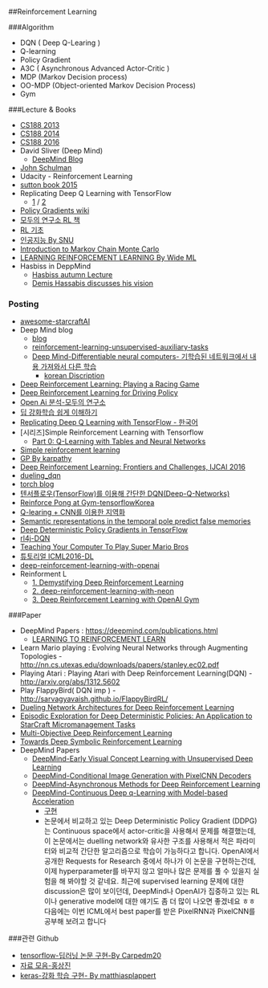 ##Reinforcement Learning

###Algorithm
- DQN ( Deep Q-Learing )
- Q-learning
- Policy Gradient
- A3C ( Asynchronous Advanced Actor-Critic )
- MDP (Markov Decision process)
- OO-MDP (Object-oriented Markov Decision Process)
- Gym

###Lecture & Books
- [CS188 2013](https://www.youtube.com/user/CS188Spring2013)
- [CS188 2014](https://www.youtube.com/watch?v=IXuHxkpO5E8)
- [CS188 2016](https://www.youtube.com/watch?v=3aCn2-Slaoc&list=PLIeooNSdhQE5kRrB71yu5yP9BRCJCSbMt)
- David Sliver (Deep Mind)
  - [DeepMind Blog](https://deepmind.com/blog/deep-reinforcement-learning/)
- [John Schulman](https://www.youtube.com/watch?v=aUrX-rP_ss4&index=1&list=PLUdqnrHmtdXQuivfwPyEKi3y5eQJqo1c4)
- Udacity - Reinforcement Learning
- [sutton book 2015 ](https://www.dropbox.com/s/b3psxv2r0ccmf80/book2015oct.pdf?dl=0)
- Replicating Deep Q Learning with TensorFlow 
  - [1](https://www.youtube.com/watch?v=suNNrEHDR-I) / [2](https://www.youtube.com/watch?v=Zu-oNPPVvfI)
- [Policy Gradients wiki](http://www.scholarpedia.org/article/Policy_gradient_methods)
- [모두의 연구소 RL 책](https://dnddnjs.gitbooks.io/rl/content/)
- [RL 기초 ](https://norman3.github.io/rl/)
- [인공지능 By SNU](https://www.youtube.com/playlist?list=PLzWH6Ydh35ggVGbBh48TNs635gv2nxkFI)
- [Introduction to Markov Chain Monte Carlo](http://www.mcmchandbook.net/HandbookChapter1.pdf)
- [LEARNING REINFORCEMENT LEARNING By Wide ML](http://www.wildml.com/2016/10/learning-reinforcement-learning/#comments)
- Hasbiss in DeppMind
  - [Hasbiss autumn Lecture](https://www.youtube.com/watch?v=Psk5DLpqp3o)
  - [Demis Hassabis discusses his vision ](https://www.youtube.com/watch?v=iHrn2zLFh8Y&index=41&list=WL)

### Posting
- [awesome-starcraftAI](https://github.com/SKTBrain/awesome-starcraftAI)
- Deep Mind blog
    - [blog](https://deepmind.com/blog)
    - [reinforcement-learning-unsupervised-auxiliary-tasks](https://deepmind.com/blog/reinforcement-learning-unsupervised-auxiliary-tasks/)
    - [Deep Mind-Differentiable neural computers- 기학습된 네트워크에서 내용 가져와서 다른 학습](https://deepmind.com/blog/differentiable-neural-computers/)
        - [korean Discription](https://tensorflowkorea.wordpress.com/2016/10/13/deepminds-new-paper-memory-augmented-neural-network/)
- [Deep Reinforcement Learning: Playing a Racing Game](https://lopespm.github.io/machine_learning/2016/10/06/deep-reinforcement-learning-racing-game.html)
- [Deep Reinforcement Learning for Driving Policy](https://www.youtube.com/watch?v=QK0LxA8FWq4&feature=share)
- [Open Ai 분석-모두의 연구소](http://www.modulabs.co.kr/RL_library/2621)
- [딥 강화학습 쉽게 이해하기](http://ddanggle.github.io/ml/ai/cs/2016/09/24/demystifyingDL.html)
- [Replicating Deep Q Learning with TensorFlow - 한국어](https://www.youtube.com/watch?v=suNNrEHDR-I)
- [시리즈]Simple Reinforcement Learning with Tensorflow
    - [Part 0: Q-Learning with Tables and Neural Networks](https://medium.com/emergent-future/simple-reinforcement-learning-with-tensorflow-part-0-q-learning-with-tables-and-neural-networks-d195264329d0#.6bd9pfsdv) 
- [Simple reinforcement learning ](http://kvfrans.com/simple-algoritms-for-solving-cartpole/)
- [GP By karpathy](http://karpathy.github.io/2016/05/31/rl/)
- [Deep Reinforcement Learning: Frontiers and Challenges, IJCAI 2016](https://sites.google.com/site/deeprlijcai16/programme)
- [dueling_dqn](http://torch.ch/blog/2016/04/30/dueling_dqn.html)
- [torch blog](http://torch.ch/blog/index.html)
- [텐서플로우(TensorFlow)를 이용해 간단한 DQN(Deep-Q-Networks) ](http://solarisailab.com/archives/486)
- [Reinforce Pong at Gym-tensorflowKorea](https://tensorflowkorea.wordpress.com/2016/07/13/reinforce-pong-at-gym/)
- [Q-learing + CNN를 이용한 지역화](http://www.slideshare.net/ssuser06e0c5/q-learning-cnn-object-localization)
- [Semantic representations in the temporal pole predict false memories](http://www.pnas.org/content/early/2016/08/16/1610686113.long)
- [Deep Deterministic Policy Gradients in TensorFlow](http://pemami4911.github.io/blog_posts/2016/08/21/ddpg-rl.html)
- [rl4j-DQN](https://rubenfiszel.github.io/posts/rl4j/2016-09-08-DQN-Learning-to-play-from-pixels-step-by-step.html)
- [Teaching Your Computer To Play Super Mario Bros](http://www.ehrenbrav.com/2016/08/teaching-your-computer-to-play-super-mario-bros-a-fork-of-the-google-deepmind-atari-machine-learning-project/?ref=mybridge.co)
- [튜토리얼 ICML2016-DL](http://techtalks.tv/talks/deep-reinforcement-learning/62360/)
- [deep-reinforcement-learning-with-openai](http://www.rubedo.com.br/2016/08/deep-reinforcement-learning-with-openai.html)
- Reinforment L 
  - [1. Demystifying Deep Reinforcement Learning](https://www.nervanasys.com/demystifying-deep-reinforcement-learning/)
  - [2. deep-reinforcement-learning-with-neon](https://www.nervanasys.com/deep-reinforcement-learning-with-neon/)
  - [3. Deep Reinforcement Learning with OpenAI Gym](https://www.nervanasys.com/openai/)


###Paper
- DeepMind Papers : https://deepmind.com/publications.html
    - [LEARNING TO REINFORCEMENT LEARN](https://arxiv.org/pdf/1611.05763v1.pdf)
- Learn Mario playing : Evolving Neural Networks through Augmenting Topologies - http://nn.cs.utexas.edu/downloads/papers/stanley.ec02.pdf
- Playing Atari : Playing Atari with Deep Reinforcement Learning(DQN) - http://arxiv.org/abs/1312.5602
- Play FlappyBird( DQN imp ) - http://sarvagyavaish.github.io/FlappyBirdRL/
- [Dueling Network Architectures for Deep Reinforcement Learning](http://arxiv.org/pdf/1511.06581v3.pdf)
- [Episodic Exploration for Deep Deterministic Policies: An Application to StarCraft Micromanagement Tasks](http://arxiv.org/abs/1609.02993)
- [Multi-Objective Deep Reinforcement Learning](https://arxiv.org/abs/1610.02707)
- [Towards Deep Symbolic Reinforcement Learning](https://arxiv.org/pdf/1609.05518.pdf)
- DeepMind Papers
  - [DeepMind-Early Visual Concept Learning with Unsupervised Deep Learning](https://arxiv.org/pdf/1606.05579.pdf)
  - [DeepMind-Conditional Image Generation with PixelCNN Decoders](https://arxiv.org/pdf/1606.05579.pdf)
  - [DeepMind-Asynchronous Methods for Deep Reinforcement Learning](http://arxiv.org/pdf/1602.01783.pdf)
  - [DeepMind-Continuous Deep q-Learning with Model-based Acceleration](http://arxiv.org/pdf/1603.00748v1.pdf)
    - [구현](https://github.com/carpedm20/NAF-tensorflow)
    - 논문에서 비교하고 있는 Deep Deterministic Policy Gradient (DDPG)는 Continuous space에서 actor-critic을 사용해서 문제를 해결했는데, 이 논문에서는 duelling network와 유사한 구조를 사용해서 적은 파라미터와 비교적 간단한 알고리즘으로 학습이 가능하다고 합니다. OpenAI에서 공개한 Requests for Research 중에서 하나가 이 논문을 구현하는건데, 이제 hyperparameter를 바꾸지 않고 얼마나 많은 문제를 풀 수 있을지 실험을 해 봐야할 것 같네요.
    최근에 supervised learning 문제에 대한 discussion은 많이 보이던데, DeepMind나 OpenAI가 집중하고 있는 RL이나 generative model에 대한 얘기도 좀 더 많이 나오면 좋겠네요 ㅎㅎ 다음에는 이번 ICML에서 best paper를 받은 PixelRNN과 PixelCNN를 공부해 보려고 합니다

###관련 Github
- [tensorflow-딥러닝 논문 구현-By Carpedm20](https://github.com/carpedm20/deep-rl-tensorflow)
- [자료 모음-홍상진](https://github.com/sangjinhong/deep_learning)
- [keras-강화 학습 구현- By matthiasplappert](https://github.com/matthiasplappert/keras-rl)
